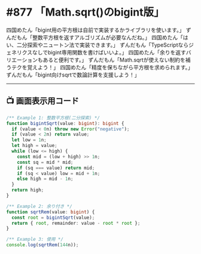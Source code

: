 # #877 「Math.sqrt()のbigint版」

四国めたん「bigint用の平方根は自前で実装するかライブラリを使います。」
ずんだもん「整数平方根を返すアルゴリズムが必要なんだね。」
四国めたん「はい、二分探索やニュートン法で実装できます。」
ずんだもん「TypeScriptならジェネリクスなしでbigint専用関数を書けばいいよ。」
四国めたん「余りを返すバリエーションもあると便利です。」
ずんだもん「Math.sqrtが使えない制約を補うテクを覚えよう！」
四国めたん「精度を保ちながら平方根を求められます。」
ずんだもん「bigint向けsqrtで数論計算を支援しよう！」

---

## 📺 画面表示用コード

```typescript
/** Example 1: 整数平方根(二分探索) */
function bigintSqrt(value: bigint): bigint {
  if (value < 0n) throw new Error("negative");
  if (value < 2n) return value;
  let low = 1n;
  let high = value;
  while (low <= high) {
    const mid = (low + high) >> 1n;
    const sq = mid * mid;
    if (sq === value) return mid;
    if (sq < value) low = mid + 1n;
    else high = mid - 1n;
  }
  return high;
}

/** Example 2: 余り付き */
function sqrtRem(value: bigint) {
  const root = bigintSqrt(value);
  return { root, remainder: value - root * root };
}

/** Example 3: 使用 */
console.log(sqrtRem(144n));
```
